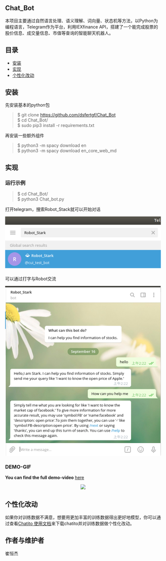 ## Chat_Bot
本项目主要通过自然语言处理、语义理解、词向量、状态机等方法，以Python为编程语言，Telegram作为平台，利用IEXfinance API，搭建了一个能完成股票的股价信息、成交量信息、市值等查询的智能聊天机器人。
## 目录
* [安装](#安装)
* [实现](#实现)
* [个性化改动](#个性化改动)
## 安装
先安装基本的python包
>$ git clone https://github.com/dsfertgf/Chat_Bot<br>
>$ cd Chat_Bot/<br>
>$ sudo pip3 install -r requirements.txt

再安装一些额外组件
>$ python3 -m spacy download en<br>
>$ python3 -m spacy download en_core_web_md

## 实现
### 运行示例
>$ cd Chat_Bot/<br>
>$ python3 Chat_bot.py

打开telegram，搜索Robot_Stack就可以开始对话<br>
<p align="center">
    <img src="assets/1.png" width="600"\>
</p>

可以通过打字与Robot交流<br>

<p align="center">
    <img src="assets/2.png" width="600"\>
</p>

### DEMO-GIF
<b>You can find the full demo-video</b> [here](https://www.bilibili.com/video/av67945882)
<p align="center">
    <img src="assets/demo.gif" width="400"\>
</p>

## 个性化改动
如果你对训练数据不满意，想要用更加丰富的训练数据得出更好地模型，你可以通过查看[Chatito 使用文档](https://github.com/rodrigopivi/Chatito)来下载chatito并对训练数据做个性化改动。

## 作者与维护者
崔恒杰

